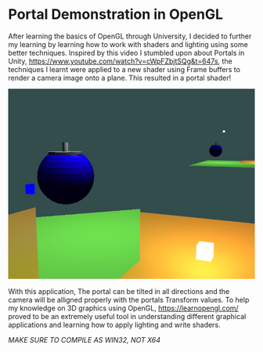 # Portal Demonstration in OpenGL
After learning the basics of OpenGL through University, I decided to further my learning by learning how to work with shaders and lighting using some better techniques. Inspired by this video I stumbled upon about Portals in Unity, https://www.youtube.com/watch?v=cWpFZbjtSQg&t=647s, the techniques I learnt were applied to a new shader using Frame buffers to render a camera image onto a plane. This resulted in a portal shader!

![alt text](https://github.com/GeorgeSHumphreys/OpenGL-Portal-Demo/blob/main/PortalOpengl.PNG?raw=true)

With this application, The portal can be tilted in all directions and the camera will be alligned properly with the portals Transform values. 
To help my knowledge on 3D graphics using OpenGL, https://learnopengl.com/ proved to be an extremely useful tool in understanding different graphical applications and learning how to apply lighting and write shaders.

*MAKE SURE TO COMPILE AS WIN32, NOT X64*
